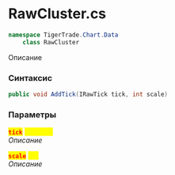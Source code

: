 
# RawCluster.cs
```csharp
namespace TigerTrade.Chart.Data  
    class RawCluster
```

Описание

### Синтаксис
```csharp
public void AddTick(IRawTick tick, int scale)
```

### Параметры  
<mark style="color:red;">**`tick`**</mark> <mark style="color:yellow;">`IRawTick`</mark>  
 *Описание*  
  
<mark style="color:red;">**`scale`**</mark> <mark style="color:yellow;">`int`</mark>  
 *Описание*  
  

                    
                    